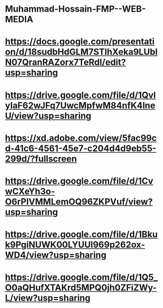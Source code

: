 # Muhammad-Hossain-FMP--WEB-MEDIA

# https://docs.google.com/presentation/d/18sudbHdGLM7STlhXeka9LUbIN07QranRAZorx7TeRdI/edit?usp=sharing
# https://drive.google.com/file/d/1QvlyIaF62wJFq7UwcMpfwM84nfK4lneU/view?usp=sharing


# https://xd.adobe.com/view/5fac99cd-41c6-4561-45e7-c204d4d9eb55-299d/?fullscreen
# https://drive.google.com/file/d/1CvwCXeYh3o-O6rPIVMMLemOQ96ZKPVuf/view?usp=sharing
# https://drive.google.com/file/d/1Bkuk9PgiNUWK00LYUUl969p262ox-WD4/view?usp=sharing
# https://drive.google.com/file/d/1Q5_O0aQHufXTAKrd5MPQ0jh0ZFiZWy-L/view?usp=sharing

